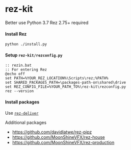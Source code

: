 # rez-kit

Better use Python 3.7
Rez 2.75+ required

#### Install Rez

```shell
python ./install.py
```

#### Setup `rez-kit/rezconfig.py`

```batch
:: rezin.bat
:: For entering Rez
@echo off
set PATH=%YOUR_REZ_LOCATION%\Scripts\rez;%PATH%
set SHARED_PACKAGES_PATH=\packages-path-on\shared\drive
set REZ_CONFIG_FILE=%YOUR_PATH_TO%\rez-kit\rezconfig.py
rez --version
```

#### Install packages

Use [`rez-deliver`](https://github.com/davidlatwe/rez-deliver)

Additional packages

* https://github.com/davidlatwe/rez-pipz
* https://github.com/MoonShineVFX/rez-house
* https://github.com/MoonShineVFX/rez-production
